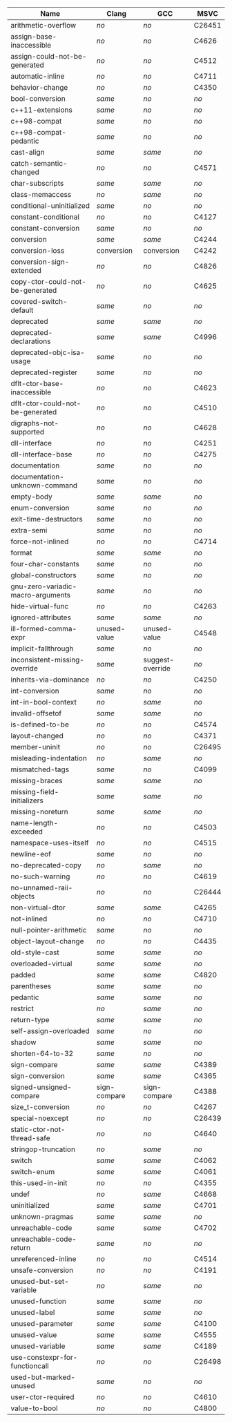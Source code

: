 Name                                  | Clang        | GCC              | MSVC   |
--------------------------------------|--------------|------------------|--------|
arithmetic-overflow                   | *no*         | *no*             | C26451 |
assign-base-inaccessible              | *no*         | *no*             | C4626  |
assign-could-not-be-generated         | *no*         | *no*             | C4512  |
automatic-inline                      | *no*         | *no*             | C4711  |
behavior-change                       | *no*         | *no*             | C4350  |
bool-conversion                       | *same*       | *no*             | *no*   |
c++11-extensions                      | *same*       | *no*             | *no*   |
c++98-compat                          | *same*       | *no*             | *no*   |
c++98-compat-pedantic                 | *same*       | *no*             | *no*   |
cast-align                            | *same*       | *same*           | *no*   |
catch-semantic-changed                | *no*         | *no*             | C4571  |
char-subscripts                       | *same*       | *same*           | *no*   |
class-memaccess                       | *no*         | *same*           | *no*   |
conditional-uninitialized             | *same*       | *no*             | *no*   |
constant-conditional                  | *no*         | *no*             | C4127  |
constant-conversion                   | *same*       | *no*             | *no*   |
conversion                            | *same*       | *same*           | C4244  |
conversion-loss                       | conversion   | conversion       | C4242  |
conversion-sign-extended              | *no*         | *no*             | C4826  |
copy-ctor-could-not-be-generated      | *no*         | *no*             | C4625  |
covered-switch-default                | *same*       | *no*             | *no*   |
deprecated                            | *same*       | *same*           | *no*   |
deprecated-declarations               | *same*       | *same*           | C4996  |
deprecated-objc-isa-usage             | *same*       | *no*             | *no*   |
deprecated-register                   | *same*       | *no*             | *no*   |
dflt-ctor-base-inaccessible           | *no*         | *no*             | C4623  | 
dflt-ctor-could-not-be-generated      | *no*         | *no*             | C4510  |
digraphs-not-supported                | *no*         | *no*             | C4628  |
dll-interface                         | *no*         | *no*             | C4251  |
dll-interface-base                    | *no*         | *no*             | C4275  |
documentation                         | *same*       | *no*             | *no*   |
documentation-unknown-command         | *same*       | *no*             | *no*   |
empty-body                            | *same*       | *same*           | *no*   |
enum-conversion                       | *same*       | *no*             | *no*   |
exit-time-destructors                 | *same*       | *no*             | *no*   |
extra-semi                            | *same*       | *no*             | *no*   |
force-not-inlined                     | *no*         | *no*             | C4714  |
format                                | *same*       | *same*           | *no*   |
four-char-constants                   | *same*       | *no*             | *no*   |
global-constructors                   | *same*       | *no*             | *no*   |
gnu-zero-variadic-macro-arguments     | *same*       | *no*             | *no*   |
hide-virtual-func                     | *no*         | *no*             | C4263  |
ignored-attributes                    | *same*       | *same*           | *no*   |
ill-formed-comma-expr                 | unused-value | unused-value     | C4548  |
implicit-fallthrough                  | *same*       | *no*             | *no*   |
inconsistent-missing-override         | *same*       | suggest-override | *no*   |
inherits-via-dominance                | *no*         | *no*             | C4250  |
int-conversion                        | *same*       | *no*             | *no*   |
int-in-bool-context                   | *no*         | *same*           | *no*   |
invalid-offsetof                      | *same*       | *same*           | *no*   |
is-defined-to-be                      | *no*         | *no*             | C4574  |
layout-changed                        | *no*         | *no*             | C4371  |
member-uninit                         | *no*         | *no*             | C26495 |
misleading-indentation                | *no*         | *same*           | *no*   |
mismatched-tags                       | *same*       | *no*             | C4099  |
missing-braces                        | *same*       | *same*           | *no*   |
missing-field-initializers            | *same*       | *same*           | *no*   |
missing-noreturn                      | *same*       | *same*           | *no*   |
name-length-exceeded                  | *no*         | *no*             | C4503  |
namespace-uses-itself                 | *no*         | *no*             | C4515  |
newline-eof                           | *same*       | *no*             | *no*   |
no-deprecated-copy                    | *no*         | *same*           | *no*   |
no-such-warning                       | *no*         | *no*             | C4619  |
no-unnamed-raii-objects               | *no*         | *no*             | C26444 |
non-virtual-dtor                      | *same*       | *same*           | C4265  |
not-inlined                           | *no*         | *no*             | C4710  |
null-pointer-arithmetic               | *same*       | *no*             | *no*   |
object-layout-change                  | *no*         | *no*             | C4435  |
old-style-cast                        | *same*       | *same*           | *no*   |
overloaded-virtual                    | *same*       | *same*           | *no*   |
padded                                | *same*       | *same*           | C4820  |
parentheses                           | *same*       | *same*           | *no*   |
pedantic                              | *same*       | *same*           | *no*   |
restrict                              | *no*         | *same*           | *no*   |
return-type                           | *same*       | *same*           | *no*   |
self-assign-overloaded                | *same*       | *no*             | *no*   |
shadow                                | *same*       | *same*           | *no*   |
shorten-64-to-32                      | *same*       | *no*             | *no*   |
sign-compare                          | *same*       | *same*           | C4389  |
sign-conversion                       | *same*       | *same*           | C4365  |
signed-unsigned-compare               | sign-compare | sign-compare     | C4388  |
size_t-conversion                     | *no*         | *no*             | C4267  |
special-noexcept                      | *no*         | *no*             | C26439 |
static-ctor-not-thread-safe           | *no*         | *no*             | C4640  |
stringop-truncation                   | *no*         | *same*           | *no*   |
switch                                | *same*       | *same*           | C4062  |
switch-enum                           | *same*       | *same*           | C4061  |
this-used-in-init                     | *no*         | *no*             | C4355  |
undef                                 | *no*         | *same*           | C4668  |
uninitialized                         | *same*       | *same*           | C4701  |
unknown-pragmas                       | *same*       | *same*           | *no*   |
unreachable-code                      | *same*       | *same*           | C4702  |
unreachable-code-return               | *same*       | *no*             | *no*   |
unreferenced-inline                   | *no*         | *no*             | C4514  |
unsafe-conversion                     | *no*         | *no*             | C4191  |
unused-but-set-variable               | *no*         | *same*           | *no*   |
unused-function                       | *same*       | *same*           | *no*   |
unused-label                          | *same*       | *same*           | *no*   |
unused-parameter                      | *same*       | *same*           | C4100  |
unused-value                          | *same*       | *same*           | C4555  |
unused-variable                       | *same*       | *same*           | C4189  |
use-constexpr-for-functioncall        | *no*         | *no*             | C26498 |
used-but-marked-unused                | *same*       | *no*             | *no*   |
user-ctor-required                    | *no*         | *no*             | C4610  |
value-to-bool                         | *no*         | *no*             | C4800  |
